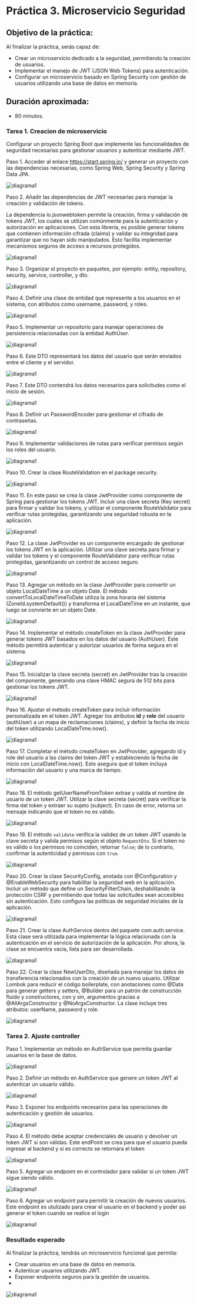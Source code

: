# Práctica 3. Microservicio Seguridad

## Objetivo de la práctica:
Al finalizar la práctica, serás capaz de:
- Crear un microservicio dedicado a la seguridad, permitiendo la creación de usuarios.
- Implementar el manejo de JWT (JSON Web Tokens) para autenticación.
- Configurar un microservicio basado en Spring Security con gestión de usuarios utilizando una base de datos en memoria.

## Duración aproximada:
- 80 minutos.

### Tarea 1. Creacion de microservicio

Configurar un proyecto Spring Boot que implemente las funcionalidades de seguridad necesarias para gestionar usuarios y autenticar mediante JWT.

Paso 1. Acceder al enlace https://start.spring.io/ y generar un proyecto con las dependencias necesarias, como Spring Web, Spring Security y Spring Data JPA.

![diagrama1](../images/Capitulo3/cap3_ms_seg_1.png)

Paso 2. Añadir las dependencias de JWT necesarias para manejar la creación y validación de tokens.

La dependencia io.jsonwebtoken permite la creación, firma y validación de tokens JWT, los cuales se utilizan comúnmente para la autenticación y autorización en aplicaciones. Con esta librería, es posible generar tokens que contienen información cifrada (claims) y validar su integridad para garantizar que no hayan sido manipulados. Esto facilita implementar mecanismos seguros de acceso a recursos protegidos.

![diagrama1](../images/Capitulo3/cap3_ms_seg_2.png)

Paso 3. Organizar el proyecto en paquetes, por ejemplo: entity, repository, security, service, controller, y dto.

![diagrama1](../images/Capitulo3/cap3_ms_seg_3.png)

Paso 4. Definir una clase de entidad que represente a los usuarios en el sistema, con atributos como username, password, y roles.

![diagrama1](../images/Capitulo3/cap3_ms_seg_4.png)

Paso 5. Implementar un repositorio para manejar operaciones de persistencia relacionadas con la entidad AuthUser.

![diagrama1](../images/Capitulo3/cap3_ms_seg_5.png)

Paso 6. Este DTO representará los datos del usuario que serán enviados entre el cliente y el servidor.

![diagrama1](../images/Capitulo3/cap3_ms_seg_6.png)

Paso 7. Este DTO contendrá los datos necesarios para solicitudes como el inicio de sesión.

![diagrama1](../images/Capitulo3/cap3_ms_seg_7.png)

Paso 8. Definir un PasswordEncoder para gestionar el cifrado de contraseñas.

![diagrama1](../images/Capitulo3/cap3_ms_seg_8.png)

Paso 9. Implementar validaciones de rutas para verificar permisos según los roles del usuario.

![diagrama1](../images/Capitulo3/cap3_ms_seg_9.png)

Paso 10. Crear la clase RouteValidation en el package security.

![diagrama1](../images/Capitulo3/cap3_ms_seg_10.png)

Paso 11. En este paso se crea la clase JwtProvider como componente de Spring para gestionar los tokens JWT. Incluir una clave secreta (Key secret) para firmar y validar los tokens, y utilizar el componente RouteValidator para verificar rutas protegidas, garantizando una seguridad robusta en la aplicación.

![diagrama1](../images/Capitulo3/cap3_ms_seg_11.png)

Paso 12. La clase JwtProvider es un componente encargado de gestionar los tokens JWT en la aplicación. Utilizar una clave secreta para firmar y validar los tokens y el componente RouteValidator para verificar rutas protegidas, garantizando un control de acceso seguro.

![diagrama1](../images/Capitulo3/cap3_ms_seg_12.png)

Paso 13. Agregar un método en la clase JwtProvider para convertir un objeto LocalDateTime a un objeto Date. El método convertToLocalDateTimeToDate utiliza la zona horaria del sistema (ZoneId.systemDefault()) y transforma el LocalDateTime en un instante, que luego se convierte en un objeto Date.

![diagrama1](../images/Capitulo3/cap3_ms_seg_13.png)

Paso 14. Implementar el método createToken en la clase JwtProvider para generar tokens JWT basados en los datos del usuario (AuthUser). Este método permitirá autenticar y autorizar usuarios de forma segura en el sistema.

![diagrama1](../images/Capitulo3/cap3_ms_seg_14.png)

Paso 15. Inicializar la clave secreta (secret) en JwtProvider tras la creación del componente, generando una clave HMAC segura de 512 bits para gestionar los tokens JWT.

![diagrama1](../images/Capitulo3/cap3_ms_seg_15.png)

Paso 16. Ajustar el método createToken para incluir información personalizada en el token JWT. Agregar los atributos **id** y **role** del usuario (authUser) a un mapa de reclamaciones (claims), y definir la fecha de inicio del token utilizando LocalDateTime.now(). 

![diagrama1](../images/Capitulo3/cap3_ms_seg_16.png)

Paso 17. Completar el método createToken en JwtProvider, agregando id y role del usuario a las claims del token JWT y estableciendo la fecha de inicio con LocalDateTime.now(). Esto asegura que el token incluya información del usuario y una marca de tiempo.

![diagrama1](../images/Capitulo3/cap3_ms_seg_17.png)

Paso 18. El método getUserNameFromToken extrae y valida el nombre de usuario de un token JWT. Utilizar la clave secreta (secret) para verificar la firma del token y extraer su sujeto (subject). En caso de error, retorna un mensaje indicando que el token no es válido.

![diagrama1](../images/Capitulo3/cap3_ms_seg_18.png)

Paso 19. El método `validate` verifica la validez de un token JWT usando la clave secreta y valida permisos según el objeto `RequestDto`. Si el token no es válido o los permisos no coinciden, retornar `false`; de lo contrario, confirmar la autenticidad y permisos con `true`.

![diagrama1](../images/Capitulo3/cap3_ms_seg_19.png)

Paso 20. Crear la clase SecurityConfig, anotada con @Configuration y @EnableWebSecurity para habilitar la seguridad web en la aplicación. Incluir un método que define un SecurityFilterChain, deshabilitando la protección CSRF y permitiendo que todas las solicitudes sean accesibles sin autenticación. Esto configura las políticas de seguridad iniciales de la aplicación.

![diagrama1](../images/Capitulo3/cap3_ms_seg_20.png)

Paso 21. Crear la clase AuthService dentro del paquete com.auth.service. Esta clase será utilizada para implementar la lógica relacionada con la autenticación en el servicio de autorización de la aplicación. Por ahora, la clase se encuentra vacía, lista para ser desarrollada.

![diagrama1](../images/Capitulo3/cap3_ms_seg_21.png)

Paso 22. Crear la clase NewUserDto, diseñada para manejar los datos de transferencia relacionados con la creación de un nuevo usuario. Utilizar Lombok para reducir el código boilerplate, con anotaciones como @Data para generar getters y setters, @Builder para un patrón de construcción fluido y constructores, con y sin, argumentos gracias a @AllArgsConstructor y @NoArgsConstructor. La clase incluye tres atributos: userName, password y role.

![diagrama1](../images/Capitulo3/cap3_ms_seg_22.png)


### Tarea 2. Ajuste controller

Paso 1. Implementar un método en AuthService que permita guardar usuarios en la base de datos.

![diagrama1](../images/Capitulo3/cap3_ms_seg_23.png)

Paso 2. Definir un método en AuthService que genere un token JWT al autenticar un usuario válido.

![diagrama1](../images/Capitulo3/cap3_ms_seg_24.png)

Paso 3. Exponer los endpoints necesarios para las operaciones de autenticación y gestión de usuarios.

![diagrama1](../images/Capitulo3/cap3_ms_seg_25.png)

Paso 4. El método debe aceptar credenciales de usuario y devolver un token JWT si son válidas. Este endPoint se crea para que el usuario pueda ingresar al backend y si es correcto se retornara el token

![diagrama1](../images/Capitulo3/cap3_ms_seg_26.png)

Paso 5. Agregar un endpoint en el controlador para validar si un token JWT sigue siendo válido.

![diagrama1](../images/Capitulo3/cap3_ms_seg_27.png)

Paso 6. Agregar un endpoint para permitir la creación de nuevos usuarios. Este endpoint es utulizado para crear el usuario en el backend y poder asi generar el token cuando se realice el login

![diagrama1](../images/Capitulo3/cap3_ms_seg_28.png)


### Resultado esperado

Al finalizar la práctica, tendrás un microservicio funcional que permita:

- Crear usuarios en una base de datos en memoria.
- Autenticar usuarios utilizando JWT.
- Exponer endpoints seguros para la gestión de usuarios.
- 
![diagrama1](../images/Capitulo3/cap3_ms_seg_29.png)
